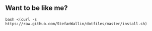 ## Want to be like me? ##

    bash <(curl -s https://raw.github.com/StefanWallin/dotfiles/master/install.sh)
